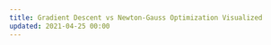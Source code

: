 ```yaml
---
title: Gradient Descent vs Newton-Gauss Optimization Visualized
updated: 2021-04-25 00:00
---
```


<!-- Load plotly.js into the DOM -->
<script src='https://cdn.plot.ly/plotly-2.4.2.min.js'></script>

<div id='myDiv'><!-- Plotly chart will be drawn inside this DIV --></div>

<script src="/assets/js/gradient-descent.js" async></script>